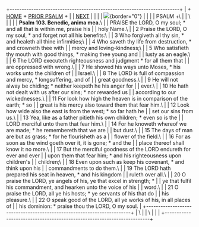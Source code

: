 +-----------------------------------------------------------------------+
| \+ [HOME](../index.html) + [PRIOR PSALM](Ps102.html) +                |
| [NEXT](Ps104.html)                                                    |
|                                                                       |
| ![](http://stats.superstats.com/b/ss/DAVIDMCMANNES/1){border="0"}     |
|                                                                       |
| PSALM +\                                                              |
| \                                                                     |
|                                                                       |
| **Psalm 103. Benedic, anima mea.**\                                   |
| PRAISE the LORD, O my soul; \* and all that is within me, praise his  |
| holy Name.\                                                           |
| 2 Praise the LORD, O my soul, \* and forget not all his benefits:\    |
| 3 Who forgiveth all thy sin, \* and healeth all thine infirmities;\   |
| 4 Who saveth thy life from destruction, \* and crowneth thee with     |
| mercy and loving-kindness;\                                           |
| 5 Who satisfieth thy mouth with good things, \* making thee young and |
| lusty as an eagle.\                                                   |
| 6 The LORD executeth righteousness and judgment \* for all them that  |
| are oppressed with wrong.\                                            |
| 7 He showed his ways unto Moses, \* his works unto the children of    |
| Israel.\                                                              |
| 8 The LORD is full of compassion and mercy, \* longsuffering, and of  |
| great goodness.\                                                      |
| 9 He will not alway be chiding; \* neither keepeth he his anger for   |
| ever.\                                                                |
| 10 He hath not dealt with us after our sins; \* nor rewarded us       |
| according to our wickednesses.\                                       |
| 11 For look how high the heaven is in comparison of the earth; \* so  |
| great is his mercy also toward them that fear him.\                   |
| 12 Look how wide also the east is from the west; \* so far hath he    |
| set our sins from us.\                                                |
| 13 Yea, like as a father pitieth his own children; \* even so is the  |
| LORD merciful unto them that fear him.\                               |
| 14 For he knoweth whereof we are made; \* he remembereth that we are  |
| but dust.\                                                            |
| 15 The days of man are but as grass; \* for he flourisheth as a       |
| flower of the field.\                                                 |
| 16 For as soon as the wind goeth over it, it is gone; \* and the      |
| place thereof shall know it no more.\                                 |
| 17 But the merciful goodness of the LORD endureth for ever and ever   |
| upon them that fear him; \* and his righteousness upon children\'s    |
| children;\                                                            |
| 18 Even upon such as keep his covenant, \* and think upon his         |
| commandments to do them.\                                             |
| 19 The LORD hath prepared his seat in heaven, \* and his kingdom      |
| ruleth over all.\                                                     |
| 20 O praise the LORD, ye angels of his, ye that excel in strength; \* |
| ye that fulfil his commandment, and hearken unto the voice of his     |
| word.\                                                                |
| 21 O praise the LORD, all ye his hosts; \* ye servants of his that do |
| his pleasure.\                                                        |
| 22 O speak good of the LORD, all ye works of his, in all places of    |
| his dominion: \* praise thou the LORD, O my soul.                     |
+-----------------------------------------------------------------------+
| \                                                                     |
| \                                                                     |
| [](http://www.episcopalnet.org/DBS/DOR.html)                          |
+-----------------------------------------------------------------------+
